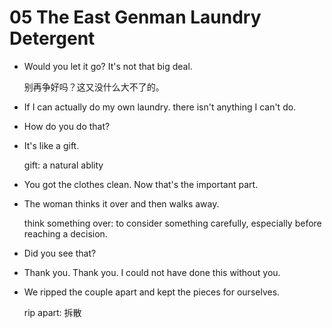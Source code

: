 # 05 The East Genman Laundry Detergent

- Would you let it go? It's not that big deal.
    
    别再争好吗？这又没什么大不了的。

- If I can actually do my own laundry. there isn't anything I can't do.
- How do you do that?
- It's like a gift. 

    gift: a natural ablity

- You got the clothes clean. Now that's the important part.
- The woman thinks it over and then walks away.
    
    think something over: to consider something carefully, especially before reaching a decision.

- Did you see that?
- Thank you. Thank you. I could not have done this without you.
- We ripped the couple apart and kept the pieces for ourselves.
    
    rip apart: 拆散

